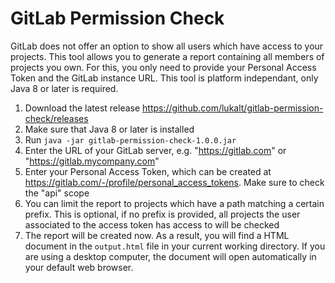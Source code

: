 # GitLab Permission Check

GitLab does not offer an option to show all users which have access to your projects. This tool allows you to generate a report containing all members of projects you own.
For this, you only need to provide your Personal Access Token and the GitLab instance URL.
This tool is platform independant, only Java 8 or later is required.


1. Download the latest release https://github.com/lukalt/gitlab-permission-check/releases
2. Make sure that Java 8 or later is installed
3. Run `java -jar gitlab-permission-check-1.0.0.jar`
4. Enter the URL of your GitLab server, e.g. "https://gitlab.com" or "https://gitlab.mycompany.com"
5. Enter your Personal Access Token, which can be created at https://gitlab.com/-/profile/personal_access_tokens. Make sure to check the "api" scope
6. You can limit the report to projects which have a path matching a certain prefix. This is optional, if no prefix is provided, all projects the user associated to the access token has access to will be checked 
7. The report will be created now. As a result, you will find a HTML document in the `output.html` file in your current working directory. If you are using a desktop computer, the document will open automatically in your default web browser.
